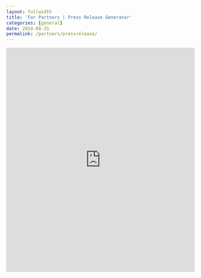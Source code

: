 ```yaml
---
layout: fullwidth
title: 'For Partners | Press Release Generator'
categories: [general]
date: 2014-08-31
permalink: /partners/pressrelease/
---
```

<noframes>
	<div style="margin-bottom: 20px;">Your browser does not support frames, so you can't complete this form here. However, you can <a href="http://www.doculicious.com/img/screenshots/7954b77ab49408e1.pdf">click here to download a PDF file of this form</a></div> 
</noframes>
<iframe height="600" allowTransparency="true" frameborder="0" scrolling="no" style="width:100%;border:none" src="http://www.doculicious.com/do/doc?dbt=7954b77ab49408e1-d0675591f0310ba3&m=edit"></iframe>